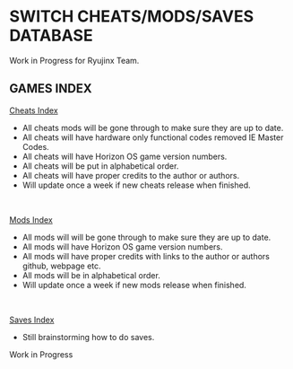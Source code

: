 # SWITCH CHEATS/MODS/SAVES DATABASE 

Work in Progress for Ryujinx Team.


## GAMES INDEX

[Cheats Index](Cheats.md)

- All cheats mods will be gone through to make sure they are up to date.
- All cheats will have hardware only functional codes removed IE Master Codes.
- All cheats will have Horizon OS game version numbers.
- All cheats will be put in alphabetical order.
- All cheats will have proper credits to the author or authors.
- Will update once a week if new cheats release when finished.
</br>

[Mods Index](Mods.md)

- All mods will will be gone through to make sure they are up to date.
- All mods will have Horizon OS game version numbers.
- All mods will have proper credits with links to the author or authors github, webpage etc.
- All mods will be in alphabetical order.
- Will update once a week if new mods release when finished.
</br>

[Saves Index](Saves.md)

- Still brainstorming how to do saves.

Work in Progress

